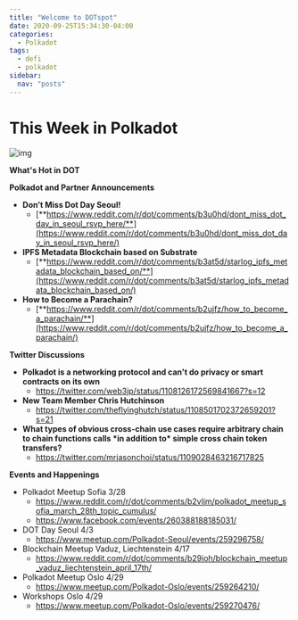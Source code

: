 ```yaml
---
title: "Welcome to DOTspot"
date: 2020-09-25T15:34:30-04:00
categories:
  - Polkadot
tags:
  - defi
  - polkadot
sidebar:
  nav: "posts"
---
```


# This Week in Polkadot

![img](https://www.redditstatic.com/desktop2x/img/renderTimingPixel.png)

**What's Hot in** **DOT**



**Polkadot and Partner Announcements**

- **Don’t Miss Dot Day Seoul!**
  - [**https://www.reddit.com/r/dot/comments/b3u0hd/dont_miss_dot_day_in_seoul_rsvp_here/**](https://www.reddit.com/r/dot/comments/b3u0hd/dont_miss_dot_day_in_seoul_rsvp_here/)
- **IPFS Metadata Blockchain based on Substrate**
  - [**https://www.reddit.com/r/dot/comments/b3at5d/starlog_ipfs_metadata_blockchain_based_on/**](https://www.reddit.com/r/dot/comments/b3at5d/starlog_ipfs_metadata_blockchain_based_on/)
- **How to Become a Parachain?**
  - [**https://www.reddit.com/r/dot/comments/b2ujfz/how_to_become_a_parachain/**](https://www.reddit.com/r/dot/comments/b2ujfz/how_to_become_a_parachain/)



**Twitter Discussions**

- **Polkadot is a networking protocol and can't do privacy or smart contracts on its own**
  - https://twitter.com/web3jp/status/1108126172569841667?s=12
- **New Team Member Chris Hutchinson**
  - https://twitter.com/theflyinghutch/status/1108501702372659201?s=21
- **What types of obvious cross-chain use cases require arbitrary chain to chain functions calls \*in addition to\* simple cross chain token transfers?**
  - https://twitter.com/mrjasonchoi/status/1109028463216717825



**Events and Happenings**

- Polkadot Meetup Sofia 3/28
  - https://www.reddit.com/r/dot/comments/b2vljm/polkadot_meetup_sofia_march_28th_topic_cumulus/
  - https://www.facebook.com/events/260388188185031/
- DOT Day Seoul 4/3
  - https://www.meetup.com/Polkadot-Seoul/events/259296758/
- Blockchain Meetup Vaduz, Liechtenstein 4/17
  - https://www.reddit.com/r/dot/comments/b29ioh/blockchain_meetup_vaduz_liechtenstein_april_17th/
- Polkadot Meetup Oslo 4/29
  - https://www.meetup.com/Polkadot-Oslo/events/259264210/
- Workshops Oslo 4/29
  - https://www.meetup.com/Polkadot-Oslo/events/259270476/